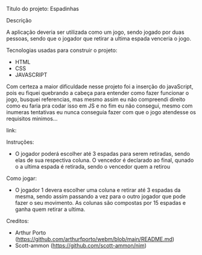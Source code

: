 Titulo do projeto: Espadinhas

Descrição

A aplicação deveria ser utilizada como um jogo, sendo jogado por duas pessoas, sendo que o jogador que retirar a ultima espada venceria o jogo.

Tecnologias usadas para construir o projeto:
* HTML
* CSS
* JAVASCRIPT

Com certeza a maior dificuldade nesse projeto foi a inserção do javaScript, pois eu fiquei quebrando a cabeça para entender como fazer funcionar o jogo, busquei referencias, mas mesmo assim eu não compreendi direito como eu faria pra codar isso em JS e no fim eu não consegui, mesmo com inumeras tentativas eu nunca conseguia fazer com que o jogo atendesse os requisitos minimos...

link:

Instruções: 
* O jogador poderá escolher até 3 espadas para serem retiradas, sendo elas de sua respectiva coluna. O vencedor é declarado ao final, qunado o a ultima espada é retirada, sendo o vencedor quem a retirou

Como jogar: 
* O jogador 1 devera escolher uma coluna e retirar até 3 espadas da mesma, sendo assim passando a vez para o outro jogador que pode fazer o seu movimento.
As colunas são compostas por 15 espadas e ganha quem retirar a ultima.

Creditos:
* Arthur Porto (https://github.com/arthurfporto/webm/blob/main/README.md)
* Scott-ammon (https://github.com/scott-ammon/nim)
